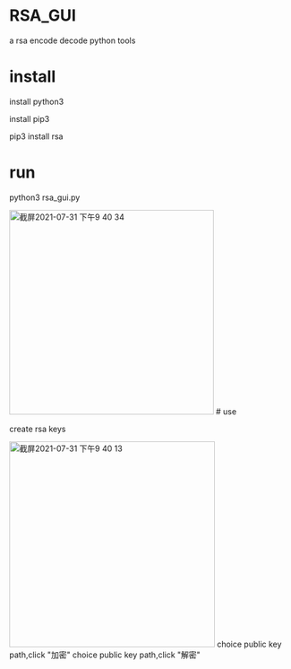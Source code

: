 # RSA_GUI
a rsa encode decode python tools
# install

install python3

install pip3

pip3 install rsa

# run

python3 rsa_gui.py

<img width="365" alt="截屏2021-07-31 下午9 40 34" src="https://user-images.githubusercontent.com/28868655/127741764-974485cc-a355-4cda-bde3-f7ad30fcea1b.png">
# use

create rsa keys

<img width="367" alt="截屏2021-07-31 下午9 40 13" src="https://user-images.githubusercontent.com/28868655/127741753-781365e0-59dc-41c5-8e5d-8028089766f6.png">
choice public key path,click "加密"
choice public key path,click "解密"
